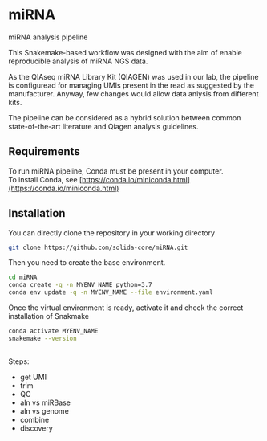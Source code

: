 # miRNA
miRNA analysis pipeline

This Snakemake-based workflow was designed with the aim of enable reproducible analysis of miRNA NGS data.

As the QIAseq miRNA Library Kit (QIAGEN) was used in our lab, the pipeline is configuread for managing UMIs present in the read as suggested by the manufacturer. Anyway, few changes would allow data anlysis from different kits.

The pipeline can be considered as a hybrid solution between common state-of-the-art literature and Qiagen analysis guidelines.


## Requirements

To run miRNA pipeline, Conda must be present in your computer.    
To install Conda, see [https://conda.io/miniconda.html](https://conda.io/miniconda.html)

## Installation

You can directly clone the repository in your working directory
```bash
git clone https://github.com/solida-core/miRNA.git
```
Then you need to create the base environment.
```bash
cd miRNA
conda create -q -n MYENV_NAME python=3.7
conda env update -q -n MYENV_NAME --file environment.yaml
```
Once the virtual environment is ready, activate it and check the correct installation of Snakmake
```bash
conda activate MYENV_NAME
snakemake --version
```

##
Steps:
- get UMI
- trim
- QC
- aln vs miRBase
- aln vs genome
- combine
- discovery